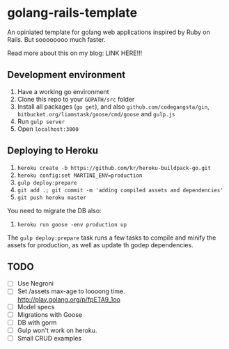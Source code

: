 golang-rails-template
=====================

An opiniated template for golang web applications inspired by Ruby on Rails. But soooooooo much faster.

Read more about this on my blog: LINK HERE!!!

Development environment
-----------------------

1. Have a working go environment
2. Clone this repo to your `GOPATH/src` folder
2. Install all packages (`go get`), and also `github.com/codegangsta/gin`, `bitbucket.org/liamstask/goose/cmd/goose` and `gulp.js`
3. Run `gulp server`
4. Open `localhost:3000`

Deploying to Heroku
--------------

1. `heroku create -b https://github.com/kr/heroku-buildpack-go.git`
2. `heroku config:set MARTINI_ENV=production`
3. `gulp deploy:prepare`
4. `git add .; git commit -m 'adding compiled assets and dependencies'`
5. `git push heroku master`

You need to migrate the DB also:

1. `heroku run goose -env production up`

The `gulp deploy:prepare` task runs a few tasks to compile and minify the assets for production, as well as update th godep dependencies.

TODO
----

- [ ] Use Negroni
- [ ] Set /assets max-age to loooong time. http://play.golang.org/p/fpETA9_1oo
- [ ] Model specs
- [ ] Migrations with Goose
- [ ] DB with gorm
- [ ] Gulp won't work on heroku.
- [ ] Small CRUD examples